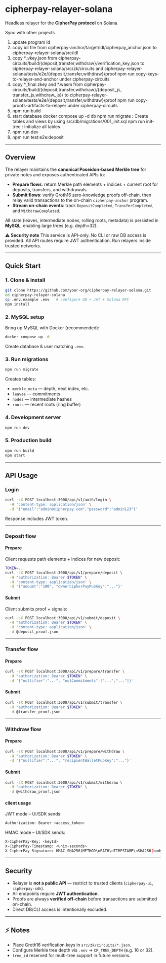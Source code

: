 
# cipherpay-relayer-solana

Headless relayer for the **CipherPay protocol** on Solana.

Sync with other projects
1) update program id
2) copy idl file from cipherpay-anchor/target/idl/cipherpay_anchor.json to cipherpay-relayer-solana/src/idl
3) copy *_vkey.json from cipherpay-circuits/build/{deposit,transfer,withdraw}/verification_key.json to cipherpay-relayer-solana/src/zk/circuits and cipherpay-relayer-solana/tests/e2e/{deposit,transfer,withdraw}/proof
    npm run copy-keys-to-relayer-and-anchor  under cipherpay-circuits
4) copy *_final.zkey and *.wasm from cipherpay-circuits/build/{deposit,transfer,withdraw}/{deposit_js, transfer_js,withdraw_js}/ to cipherpay-relayer-solana/tests/e2e/{deposit,transfer,withdraw}/proof
    npm run copy-proofs-artifacts-to-relayer under cipherpay-circuits
5) npm run build
6) start database 
    docker compose up -d db
    npm run migrate    : Create tables and views by using src/db/migrations/001_init.sql
    npm run init-tree  : Initialize all tables
7) npm run dev
8) npm run test:e2e:deposit


---

## Overview

The relayer maintains the **canonical Poseidon-based Merkle tree** for private notes and exposes authenticated APIs to:

* **Prepare flows**: return Merkle path elements + indices + current root for deposits, transfers, and withdrawals.
* **Submit flows**: verify Groth16 zero-knowledge proofs off-chain, then relay valid transactions to the on-chain `cipherpay-anchor` program.
* **Stream on-chain events**: track `DepositCompleted`, `TransferCompleted`, and `WithdrawCompleted`.

All state (leaves, intermediate nodes, rolling roots, metadata) is persisted in **MySQL**, enabling large trees (e.g. depth=32).

⚠️ **Security note**
This service is API-only. No CLI or raw DB access is provided.
All API routes require JWT authentication. Run relayers inside trusted networks.

---

## Quick Start

### 1. Clone & install

```bash
git clone https://github.com/your-org/cipherpay-relayer-solana.git
cd cipherpay-relayer-solana
cp .env.example .env   # configure DB + JWT + Solana RPC
npm install
```

### 2. MySQL setup

Bring up MySQL with Docker (recommended):

```bash
docker compose up -d
```

Create database & user matching `.env`.

### 3. Run migrations

```bash
npm run migrate
```

Creates tables:

* `merkle_meta` — depth, next index, etc.
* `leaves` — commitments
* `nodes` — intermediate hashes
* `roots` — recent roots (ring buffer)

### 4. Development server

```bash
npm run dev
```

### 5. Production build

```bash
npm run build
npm start
```

---

## API Usage

### Login

```bash
curl -sX POST localhost:3000/api/v1/auth/login \
  -H 'content-type: application/json' \
  -d '{"email":"admin@cipherpay.com","password":"admin123"}'
```

Response includes JWT token.

---

### Deposit flow

#### Prepare

Client requests path elements + indices for new deposit:

```bash
TOKEN=...
curl -sX POST localhost:3000/api/v1/prepare/deposit \
  -H "authorization: Bearer $TOKEN" \
  -H 'content-type: application/json' \
  -d '{"amount":"100", "ownerCipherPayPubKey":"..."}'
```

#### Submit

Client submits proof + signals:

```bash
curl -sX POST localhost:3000/api/v1/submit/deposit \
  -H "authorization: Bearer $TOKEN" \
  -H 'content-type: application/json' \
  -d @deposit_proof.json
```

---

### Transfer flow

#### Prepare

```bash
curl -sX POST localhost:3000/api/v1/prepare/transfer \
  -H "authorization: Bearer $TOKEN" \
  -d '{"nullifier":"...", "outCommitments":["...","..."]}'
```

#### Submit

```bash
curl -sX POST localhost:3000/api/v1/submit/transfer \
  -H "authorization: Bearer $TOKEN" \
  -d @transfer_proof.json
```

---

### Withdraw flow

#### Prepare

```bash
curl -sX POST localhost:3000/api/v1/prepare/withdraw \
  -H "authorization: Bearer $TOKEN" \
  -d '{"nullifier":"...", "recipientWalletPubKey":"..."}'
```

#### Submit

```bash
curl -sX POST localhost:3000/api/v1/submit/withdraw \
  -H "authorization: Bearer $TOKEN" \
  -d @withdraw_proof.json
```

#### client usage
JWT mode – UI/SDK sends:
```bash
Authorization: Bearer <access_token>
```

HMAC mode – UI/SDK sends:
```bash
X-CipherPay-Key: <keyId>
X-CipherPay-Timestamp: <unix-seconds>
X-CipherPay-Signature: HMAC_SHA256(METHOD\nPATH\nTIMESTAMP\nSHA256(body))
```

---

## Security

* Relayer is **not a public API** — restrict to trusted clients (`cipherpay-ui`, `cipherpay-sdk`).
* All endpoints require **JWT authentication**.
* Proofs are always **verified off-chain** before transactions are submitted on-chain.
* Direct DB/CLI access is intentionally excluded.

---

## ⚡ Notes

* Place Groth16 verification keys in `src/zk/circuits/*.json`.
* Configure Merkle tree depth via `.env` → `CP_TREE_DEPTH` (e.g. 16 or 32).
* `tree_id` reserved for multi-tree support in future versions.

